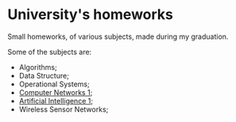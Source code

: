 # University's homeworks

Small homeworks, of various subjects, made during my graduation.

Some of the subjects are:

* Algorithms;
* Data Structure;
* Operational Systems;
* [Computer Networks 1](https://github.com/danielsanfr/universitys-homeworks/tree/master/computer-networks);
* [Artificial Intelligence 1](https://github.com/danielsanfr/universitys-homeworks/tree/master/artificial-intelligence);
* Wireless Sensor Networks;
